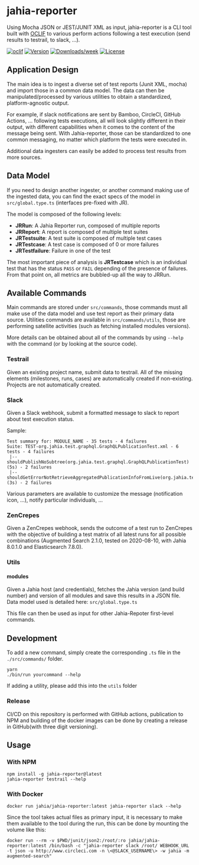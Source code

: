 # jahia-reporter

Using Mocha JSON or JEST/JUNIT XML as input, jahia-reporter is a CLI tool built with [OCLIF](https://oclif.io/) to various perform actions following a test execution (send results to testrail, to slack, ...).

[![oclif](https://img.shields.io/badge/cli-oclif-brightgreen.svg)](https://oclif.io)
[![Version](https://img.shields.io/npm/v/jahia-testrail-reporter.svg)](https://npmjs.org/package/jahia-testrail-reporter)
[![Downloads/week](https://img.shields.io/npm/dw/jahia-testrail-reporter.svg)](https://npmjs.org/package/jahia-testrail-reporter)
[![License](https://img.shields.io/npm/l/jahia-testrail-reporter.svg)](https://github.com/VladRadan/jahia-testrail-reporter/blob/master/package.json)

## Application Design

The main idea is to ingest a diverse set of test reports (Junit XML, mocha) and import those in a common data model. The data can then be manipulated/processed by various utilities to obtain a standardized, platform-agnostic output.

For example, if slack notifications are sent by Bamboo, CircleCI, GitHub Actions, ... following tests executions, all will look slightly different in their output, with different capabilities when it comes to the content of the message being sent. With Jahia-reporter, those can be standardized to one common messaging, no matter which platform the tests were executed in.

Additional data ingesters can easily be added to process test results from more sources.

## Data Model

If you need to design another ingester, or another command making use of the ingested data, you can find the exact specs of the model in `src/global.type.ts` (interfaces pre-fixed with JR).

The model is composed of the following levels:

* __JRRun__: A Jahia Reporter run, composed of multiple reports
* __JRReport__: A report is composed of multiple test suites
* __JRTestsuite__: A test suite is composed of multiple test cases
* __JRTestcase__: A test case is composed of 0 or more failures
* __JRTestfailure__: Failure in one of the test

The most important piece of analysis is __JRTestcase__ which is an individual test that has the status `PASS` or `FAIL` depending of the presence of failures. From that point on, all metrics are bubbled-up all the way to JRRun.

## Available Commands

Main commands are stored under `src/commands`, those commands must all make use of the data model and use test report as their primary data source. 
Utilities commands are available in `src/commands/utils`, those are performing satellite activities (such as fetching installed modules versions).

More details can be obtained about all of the commands by using `--help` with the command (or by looking at the source code).

### Testrail

Given an existing project name, submit data to testrail. All of the missing elements (milestones, runs, cases) are automatically created if non-existing. Projects are not automatically created.

### Slack

Given a Slack webhook, submit a formatted message to slack to report about test execution status.

Sample:
```
Test summary for: MODULE_NAME - 35 tests - 4 failures
Suite: TEST-org.jahia.test.graphql.GraphQLPublicationTest.xml - 6 tests - 4 failures
 |-- shouldPublishNoSubtree(org.jahia.test.graphql.GraphQLPublicationTest) (5s) - 2 failures 
 |-- shouldGetErrorNotRetrieveAggregatedPublicationInfoFromLive(org.jahia.test.graphql.GraphQLPublicationTest) (3s) - 2 failures 
```

Various parameters are available to customize the message (notification icon, ...), notify particular individuals, ...

### ZenCrepes

Given a ZenCrepes webhook, sends the outcome of a test run to ZenCrepes with the objective of building a test matrix of all latest runs for all possible combinations (Augmented Search 2.1.0, tested on 2020-08-10, with Jahia 8.0.1.0 and Elasticsearch 7.8.0).

### Utils

#### modules

Given a Jahia host (and credentials), fetches the Jahia version (and build number) and version of all modules and save this results in a JSON file. Data model used is detailed here: `src/global.type.ts`

This file can then be used as input for other Jahia-Repoter first-level commands.

## Development

To add a new command, simply create the corresponding `.ts` file in the `./src/commands/` folder.

```
yarn
./bin/run yourcommand --help
```

If adding a utility, please add this into the `utils` folder

### Release

CI/CD on this repository is performed with GitHub actions, publication to NPM and building of the docker images can be done by creating a release in GitHub(with three digit versioning).

## Usage

### With NPM

```
npm install -g jahia-reporter@latest
jahia-reporter testrail --help
```

### With Docker

```
docker run jahia/jahia-reporter:latest jahia-reporter slack --help
```

Since the tool takes actual files as primary input, it is necessary to make them available to the tool during the run, this can be done by mounting the volume like this:

```
docker run --rm -v $PWD/junit/json2:/root/:ro jahia/jahia-reporter:latest /bin/bash -c "jahia-reporter slack /root/ WEBHOOK_URL -t json -u http://www.circleci.com -n \<@SLACK_USERNAME\> -w jahia -m augmented-search"
```

